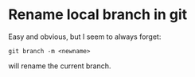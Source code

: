 # Rename local branch in git

Easy and obvious, but I seem to always forget:

`git branch -m <newname>`

will rename the current branch.
